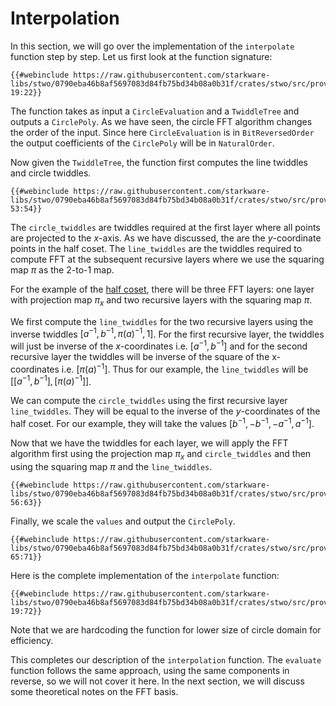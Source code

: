 # Interpolation

In this section, we will go over the implementation of the `interpolate` function step by step. Let us first look at the function signature:

```rust,no_run,noplayground
{{#webinclude https://raw.githubusercontent.com/starkware-libs/stwo/0790eba46b8af5697083d84fb75bd34b08a0b31f/crates/stwo/src/prover/backend/cpu/circle.rs 19:22}}
```

The function takes as input a `CircleEvaluation` and a `TwiddleTree` and outputs a `CirclePoly`. As we have seen, the circle FFT algorithm changes the order of the input. Since here `CircleEvaluation` is in `BitReversedOrder` the output coefficients of the `CirclePoly` will be in `NaturalOrder`.

Now given the `TwiddleTree`, the function first computes the line twiddles and circle twiddles.

```rust,no_run,noplayground
{{#webinclude https://raw.githubusercontent.com/starkware-libs/stwo/0790eba46b8af5697083d84fb75bd34b08a0b31f/crates/stwo/src/prover/backend/cpu/circle.rs 53:54}}
```

The `circle_twiddles` are twiddles required at the first layer where all points are projected to the $x$-axis. As we have discussed, the are the $y$-coordinate points in the half coset. The `line_twiddles` are the twiddles required to compute FFT at the subsequent recursive layers where we use the squaring map $\pi$ as the 2-to-1 map.

For the example of the [half coset](./twiddles.md#fig-half-coset), there will be three FFT layers: one layer with projection map $\pi_x$ and two recursive layers with the squaring map $\pi$.

We first compute the `line_twiddles` for the two recursive layers using the inverse twiddles $[a^{-1}, b^{-1}, \pi(a)^{-1}, 1]$. For the first recursive layer, the twiddles will just be inverse of the $x$-coordinates i.e. $[a^{-1}, b^{-1}]$ and for the second recursive layer the twiddles will be inverse of the square of the x-coordinates i.e. $[\pi(a)^{-1}]$. Thus for our example, the `line_twiddles` will be $[[a^{-1}, b^{-1}], [\pi(a)^{-1}]]$.

We can compute the `circle_twiddles` using the first recursive layer `line_twiddles`. They will be equal to the inverse of the $y$-coordinates of the half coset. For our example, they will take the values $[b^{-1}, -b^{-1}, -a^{-1}, a^{-1}]$.

Now that we have the twiddles for each layer, we will apply the FFT algorithm first using the projection map $\pi_x$ and `circle_twiddles` and then using the squaring map $\pi$ and the `line_twiddles`.

```rust,no_run,noplayground
{{#webinclude https://raw.githubusercontent.com/starkware-libs/stwo/0790eba46b8af5697083d84fb75bd34b08a0b31f/crates/stwo/src/prover/backend/cpu/circle.rs 56:63}}
```

Finally, we scale the `values` and output the `CirclePoly`.

```rust,no_run,noplayground
{{#webinclude https://raw.githubusercontent.com/starkware-libs/stwo/0790eba46b8af5697083d84fb75bd34b08a0b31f/crates/stwo/src/prover/backend/cpu/circle.rs 65:71}}
```

Here is the complete implementation of the `interpolate` function:

```rust,no_run,noplayground
{{#webinclude https://raw.githubusercontent.com/starkware-libs/stwo/0790eba46b8af5697083d84fb75bd34b08a0b31f/crates/stwo/src/prover/backend/cpu/circle.rs 19:72}}
```

Note that we are hardcoding the function for lower size of circle domain for efficiency.

This completes our description of the `interpolation` function. The `evaluate` function follows the same approach, using the same components in reverse, so we will not cover it here. In the next section, we will discuss some theoretical notes on the FFT basis.
